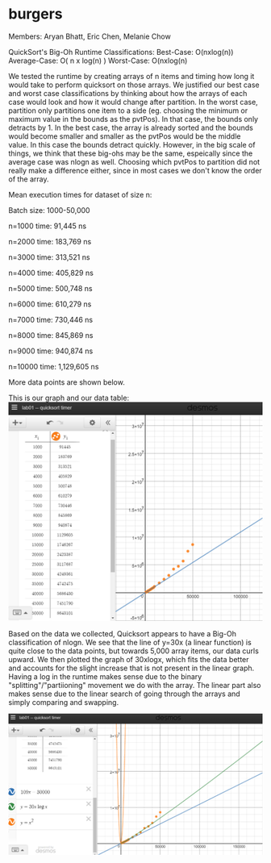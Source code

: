 # burgers
Members: Aryan Bhatt, Eric Chen, Melanie Chow

QuickSort's Big-Oh Runtime Classifications:
Best-Case: O(nxlog(n))
Average-Case: O( n x log(n) )
Worst-Case: O(nxlog(n)

 We tested the runtime by creating arrays of n items and timing how long it would take to perform quicksort on those arrays. We justified our best case and worst case classifications by thinking about how the arrays of each case would look and how it would change after partition. In the worst case, partition only partitions one item to a side (eg. choosing the minimum or maximum value in the bounds as the pvtPos). In that case, the bounds only detracts by 1. In the best case, the array is already sorted and the bounds would become smaller and smaller as the pvtPos would be the middle value. In this case the bounds detract quickly. However, in the big scale of things, we think that these big-ohs may be the same, espeically since the average case was nlogn as well. Choosing which pvtPos to partition did not really make a difference either, since in most cases we don't know the order of the array. 
  
Mean execution times for dataset of size n:

  Batch size: 1000-50,000
  
  n=1000     time: 91,445 ns
  
  n=2000     time: 183,769 ns
  
  n=3000     time: 313,521 ns
  
  n=4000     time: 405,829 ns
  
  n=5000     time: 500,748 ns
  
  n=6000     time: 610,279 ns
  
  n=7000     time: 730,446 ns
  
  n=8000     time: 845,869 ns
  
  n=9000     time: 940,874 ns
  
  n=10000    time: 1,129,605 ns
  
  More data points are shown below. 
  
  This is our graph and our data table:
  ![alt tag](https://github.com/melaniechow/burgers/blob/master/graphs/tableandgraph.png)
  
  Based on the data we collected, Quicksort appears to have a Big-Oh classification of nlogn. We see that the line of y=30x (a linear function) is quite close to the data points, but towards 5,000 array items, our data curls upward. We then plotted the graph of 30xlogx, which fits the data better and accounts for the slight increase that is not present in the linear graph. Having a log in the runtime makes sense due to the binary "splitting"/"partiioning" movement we do with the array. The linear part also makes sense due to the linear search of going through the arrays and simply comparing and swapping. 
  
  ![alt tag](https://github.com/melaniechow/burgers/blob/master/graphs/linecomparisions.png)
  
 
